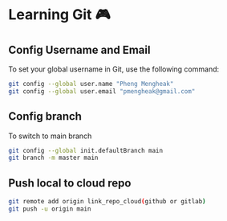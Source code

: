 # Learning Git 🎮

## Config Username and Email
To set your global username in Git, use the following command:
```bash
git config --global user.name "Pheng Mengheak"
git config --global user.email "pmengheak@gmail.com"
```
## Config branch
To switch to main branch
```bash
git config --global init.defaultBranch main
git branch -m master main
```
## Push local to cloud repo
```bash
git remote add origin link_repo_cloud(github or gitlab)
git push -u origin main
```